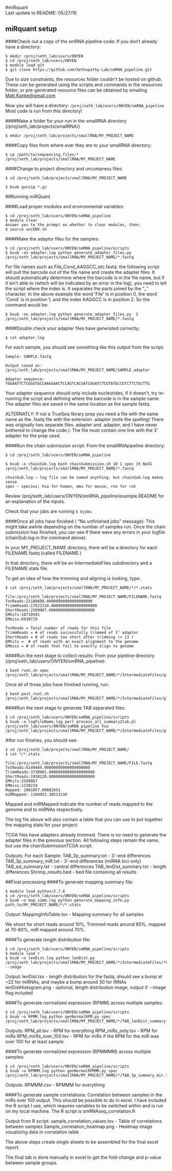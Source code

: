 #miRquant				
Last update to README: 05/27/16

## miRquant setup
####Check out a copy of the smRNA pipeline code:
If you don’t already have a directory:

```
$ mkdir /proj/seth_lab/users/ONYEN
$ cd /proj/seth_lab/users/ONYEN
$ module load git
$ git clone https://github.com/Sethupathy-Lab/smRNA_pipeline.git
```

Due to size constraints, the resources folder couldn't be hosted on github.  These can be generated using the scripts and commands in the resources folder, or pre-generated resource files can be obtained by emailing Matt.Kanke@gmail.com

Now you will have a directory: `/proj/seth_lab/users/ONYEN/smRNA_pipeline`
Most code is run from this directory!


####Make a folder for your run in the smallRNA directory (/proj/seth_lab/projects/smallRNA/)

```
$ mkdir /proj/seth_lab/projects/smallRNA/MY_PROJECT_NAME
```

####Copy files from where ever they are to your smallRNA directory:
```
$ cp /path/to/sequencing_files/* /proj/seth_lab/projects/smallRNA/MY_PROJECT_NAME
```
####Change to project directory and uncompress files:
```
$ cd /proj/seth_lab/projects/smallRNA/MY_PROJECT_NAME

$ bsub gunzip *.gz
```

##Running miRQuant

####Load proper modules and environmental variables:
```
$ cd /proj/seth_lab/users/ONYEN/smRNA_pipeline
$ module clear
Answer yes to the prompt on whether to clear modules, then:
$ source uncENV.sh
```

####Make the adaptor files for the samples:
```
$ cd /proj/seth_lab/users/ONYEN/smRNA_pipeline/scripts
$ bsub -oo adapter.log python generate_adapter_files.py /proj/seth_lab/projects/smallRNA/MY_PROJECT_NAME/*.fastq
```
For file names such as File_Cond_AAGGCC_etc.fastq: the following script will pull the barcode out of the file name and create the adapter files. It should automatically determine where the barcode is in the file name, but if it isn't able to (which will be indicated by an error in the log), you need to tell the script where the index is. It separates the parts joined by the “_” character. In the above example the word 'File' is in position 0, the word 'Cond' is in position 1, and the index AAGGCC is in position 2. So the command would be:
```
$ bsub -oo adapter.log python generate_adapter_files.py  2  	/proj/seth_lab/projects/smallRNA/MY_PROJECT_NAME/*.fastq
```

####Double check your adapter files have generated correctly:
```
$ cat adapter.log
```
For each sample, you should see something like this output from the script:
```
Sample: SAMPLE.fastq

Output saved as: /proj/seth_lab/projects/smallRNA/MY_PROJECT_NAME/SAMPLE.adaptor

Adaptor sequence: TGGAATTCTCGGGTGCCAAGGAACTCCAGTCACGATCAGATCTCGTATGCCGTCTTCTGCTTG
```

Your adapter sequence should only include nucleotides, if it doesn't, try re-running the script and defining where the barcode is in the sample name.  The adapter files are saved in the same location as the sample fastq.

ALTERNATLY: If not a TrueSeq library prep you need a file with the same name as the .fastq file with the extension .adaptor (note the spelling! There was originally two separate files .adapter and .adaptor, and I have never bothered to change the code.): The file must contain one line with the 3’ adapter for the prep used.


####Run the chain submission script:
From the smallRNApipeline directory:
```
$ cd /proj/seth_lab/users/ONYEN/smRNA_pipeline

$ bsub -o chainSub.log bash chainSubmission.sh 10 1 spec 33 NoGS /proj/seth_lab/projects/smallRNA/MY_PROJECT_NAME/*.fastq

chainSub.log – log file can be named anything, but chainSub.log makes sense
spec – species; hsa for human, mmu for mouse, rno for rat
```
Review /proj/seth_lab/users/ONYEN/smRNA_pipeline/example.README for an explanation of the inputs.

Check that your jobs are running
`$ bjobs`

####Once all jobs have finished ( “No unfinished jobs” message):
This might take awhile depending on the number of samples run.
Once the chain submission has finished, you can see if there were any errors in your logfile (chainSub.log in the command above).

In your MY_PROJECT_NAME directory, there will be a directory for each FILENAME.fastq (called FILENAME.)

In that directory, there will be an IntermediateFiles subdirectory and a FILENAME.stats file.

To get an idea of how the trimming and aligning is looking, type:
```
$ cat /proj/seth_lab/projects/smallRNA/MY_PROJECT_NAME/*/*.stats

file:/proj/seth_lab/projects/smallRNA/MY_PROJECT_NAME/FILENAME.fastq
TotReads:21189608.00000000000000000000
TrimmReads:17621310.00000000000000000000
ShortReads:2500007.00000000000000000000
EMhits:10710591
EMmiss:6910719

TotReads = Total number of reads for this file
TrimmReads = # of reads successfully trimmed of 3’ adapter
ShortReads = # of reads too short after trimming (< 13 )
EMhits =  # of reads with an exact alignment to the genome
EMmiss = # of reads that fail to exactly align to genome
```

####Run the next stage to collect results:
From your pipeline directory (/proj/seth_lab/users/ONYEN/smRNA_pipeline):
```
$ bash runC.sh spec /proj/seth_lab/projects/smallRNA/MY_PROJECT_NAME/*/IntermediateFiles/g1Results/CHR*.results
```

Once all of those jobs have finished running, run:
```
$ bash post_runC.sh /proj/seth_lab/projects/smallRNA/MY_PROJECT_NAME/*/IntermediateFiles/g1Results
```

####Run the next stage to generate TAB separated files:
```
$ cd /proj/seth_lab/users/ONYEN/smRNA_pipeline/scripts
$ bsub -o logFileName.log perl process_all_summary2tab.pl /proj/seth_lab/users/ONYEN/smRNA_pipeline hsa /proj/seth_lab/projects/smallRNA/MY_PROJECT_NAME/*/IntermediateFiles/g1Results/shift_summary.txt
```
After run finishes, you should see:
```
$ cd /proj/seth_lab/projects/smallRNA/MY_PROJECT_NAME/
$ cat */*.stats

file:/proj/seth_lab/projects/smallRNA/MY_PROJECT_NAME/FILE.fastq
TotReads:6149484.00000000000000000000
TrimmReads:3730081.00000000000000000000
ShortReads:1938220.00000000000000000000
EMhits:2509867
EMmiss:1220214
Mapped: 2881057.09082651
miRMapped: 1104952.30513136
```

Mapped and miRMapped indicate the number of reads mapped to the genome and to miRNAs respectively.

The log file above will also contain a table that you can use to put together the mapping stats for your project.

TCGA files have adapters already trimmed.
There is no need to generate the adapter files in the previous section.
All following steps remain the same, but use the chainSubmissionTCGA script.

Outputs:
For each Sample:
  TAB_3p_summary.txt   -   3'-end differences
  TAB_3p_summary_miR.txt   -   3'-end differences (miRNA loci only)
  TAB_ed_summary.txt   -   central differences
  TAB_lenDist_summary.txt   -   length differences
  Shrimp_results.bed   -   bed file containing all results

##Final processing
####To generate mapping summary file:
```
$ module load python/2.7.6
$ cd /proj/seth_lab/users/ONYEN/smRNA_pipeline/scripts
$ bsub –o map_summ.log python generate_mapping_info.py 	path_to/MY_PROJECT_NAME/*/*.stats
```
Output:
MappingInfoTable.tsv		-	Mapping summary for all samples

We shoot for short reads around 10%, Trimmed reads around 85%, mapped at 70-80%, miR mapped around 70%.

####To generate length distribution file:
```
$ cd /proj/seth_lab/users/ONYEN/smRNA_pipeline/scripts
$ module load r
$ bsub –o lenDist.log python lenDist.py /proj/seth_lab/projects/smallRNA/MY_PROJECT_NAME/*/IntermediateFiles/*O10_E1.fq --image
```
Output:
lenDist.tsv			- length distribution for the fastq, should see a bump at ~22 for 
				  miRNAs, and maybe a bump around 30 for tRNAs
lenDistHistogram.png	- optional, length distribution image, output if --image flag included

####To generate normalized expression (RPMM) across multiple samples:
```
$ cd /proj/seth_lab/users/ONYEN/smRNA_pipeline/scripts
$ bsub –o RPMM.log python genNormalRPM.py spec /proj/seth_lab/projects/smallRNA/MY_PROJECT_NAME/*/TAB_lenDist_summary.txt
```
Outputs:
RPM_all.tsv			-	RPM for everything
RPM_miRs_only.tsv		-	RPM for miRs
RPM_mirRs_over_100.tsv	-	RPM for miRs if the RPM for the miR was over 100 for at
					least sample

####To generate normalized expression (RPMMMM) across multiple samples:
```
$ cd /proj/seth_lab/users/ONYEN/smRNA_pipeline/scripts
$ bsub –o RPMMM.log python genNormalRPMMM.py spec /proj/seth_lab/projects/smallRNA/MY_PROJECT_NAME/*/TAB_3p_summary_mir.txt
```
Outputs:
RPMMM.csv			-	RPMMM for everything

####To generate sample correlations:
Correlation between samples in the miRs over 100 output.  This should be possible to do in excel.  I have included the R script I use, which requires variables to be switched within and is run on my local machine.  The R script is smRNAseq_correlation.R

Output from R script:
sample_correlation_values.tsv	-	Table of correlations between samples
Sample_correlation_heatmap.png	-	Heatmap image visualizing data in correlation table

The above steps create single sheets to be assembled for the final excel report.

The final tab is done manually in excel to get the fold-change and p-value between sample groups.
